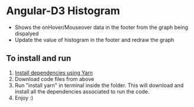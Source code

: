 # Angular-D3 Histogram

- Shows the onHover/Mouseover data in the footer from the graph being dispalyed
- Update the value of histogram in the footer and redraw the graph
## To install and run

1. [Install dependencies using Yarn](https://yarnpkg.com/en/docs/install#mac-stable)
2. Download code files from above
3. Run "install yarn" in terminal inside the folder. This will download and install all the dependencies associated to run the code.
4. Enjoy :)


